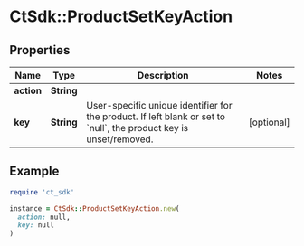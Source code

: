 # CtSdk::ProductSetKeyAction

## Properties

| Name | Type | Description | Notes |
| ---- | ---- | ----------- | ----- |
| **action** | **String** |  |  |
| **key** | **String** | User-specific unique identifier for the product. If left blank or set to &#x60;null&#x60;, the product key is unset/removed. | [optional] |

## Example

```ruby
require 'ct_sdk'

instance = CtSdk::ProductSetKeyAction.new(
  action: null,
  key: null
)
```

